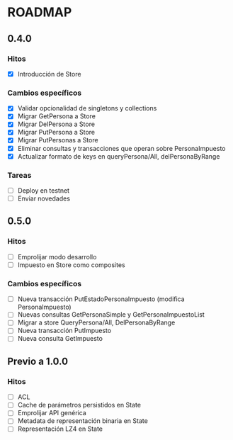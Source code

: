 # ROADMAP

## 0.4.0

### Hitos

- [x] Introducción de Store

### Cambios específicos

- [x] Validar opcionalidad de singletons y collections
- [x] Migrar GetPersona a Store
- [x] Migrar DelPersona a Store
- [x] Migrar PutPersona a Store
- [x] Migrar PutPersonas a Store
- [x] Eliminar consultas y transacciones que operan sobre PersonaImpuesto
- [x] Actualizar formato de keys en queryPersona/All, delPersonaByRange

### Tareas

- [ ] Deploy en testnet
- [ ] Enviar novedades

## 0.5.0

### Hitos

- [ ] Emprolijar modo desarrollo
- [ ] Impuesto en Store como composites

### Cambios específicos

- [ ] Nueva transacción PutEstadoPersonaImpuesto (modifica PersonaImpuesto)
- [ ] Nuevas consultas GetPersonaSimple y GetPersonaImpuestoList
- [ ] Migrar a store QueryPersona/All, DelPersonaByRange
- [ ] Nueva transacción PutImpuesto
- [ ] Nueva consulta GetImpuesto

## Previo a 1.0.0

### Hitos

- [ ] ACL
- [ ] Cache de parámetros persistidos en State
- [ ] Emprolijar API genérica
- [ ] Metadata de representación binaria en State
- [ ] Representación LZ4 en State
